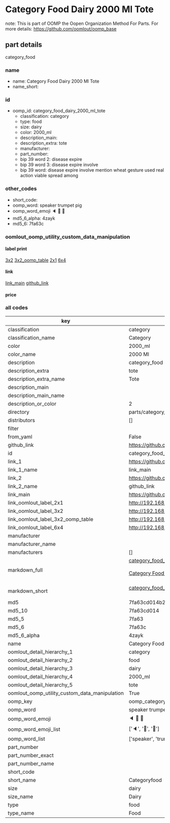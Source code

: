 # Category Food Dairy 2000 Ml Tote  

note: This is part of OOMP the Oopen Organization Method For Parts. For more details: https://github.com/oomlout/oomp_base

##  part details



category_food

### name
* name: Category Food Dairy 2000 Ml Tote
* name_short: 
### id
* oomp_id: category_food_dairy_2000_ml_tote
  * classification: category
  * type: food
  * size: dairy
  * color: 2000_ml
  * description_main: 
  * description_extra: tote
  * manufacturer: 
  * part_number: 
  * bip 39 word 2: disease expire
  * bip 39 word 3: disease expire involve
  * bip 39 word: disease expire involve mention wheat gesture used real action viable spread among

### other_codes
* short_code: 
* oomp_word: speaker trumpet pig
* oomp_word_emoji :speaker: :trumpet: :pig:
* md5_6_alpha: 4zayk
* md5_6: 7fa63c






### oomlout_oomp_utility_custom_data_manipulation
#### label print
[3x2](http://192.168.1.245:1112/?label=oomp%204zayk)
[3x2_oomp_table](http://192.168.1.107:1112/?label=oomp%204zayk)
[2x1](http://192.168.1.242:1112/?label=oomp%204zayk)
[6x4](http://192.168.1.55:1112/?label=oomp%204zayk)    

#### link

[link_main](https://github.com/oomlout/oomlout_oomp_current_version_messy/tree/main/parts/category_food_dairy_2000_ml_tote) [github_link](https://github.com/oomlout/oomlout_oomp_part_src/tree/main/parts/category_food_dairy_2000_ml_tote)                             

#### price







### all codes 
| key | value |  
| --- | --- |  
| classification | category |  
| classification_name | Category |  
| color | 2000_ml |  
| color_name | 2000 Ml |  
| description | category_food |  
| description_extra | tote |  
| description_extra_name | Tote |  
| description_main |  |  
| description_main_name |  |  
| description_or_color | 2  |  
| directory | parts/category_food_dairy_2000_ml_tote |  
| distributors | [] |  
| filter |  |  
| from_yaml | False |  
| github_link | https://github.com/oomlout/oomlout_oomp_part_src/tree/main/parts/category_food_dairy_2000_ml_tote |  
| id | category_food_dairy_2000_ml_tote |  
| link_1 | https://github.com/oomlout/oomlout_oomp_current_version_messy/tree/main/parts/category_food_dairy_2000_ml_tote |  
| link_1_name | link_main |  
| link_2 | https://github.com/oomlout/oomlout_oomp_part_src/tree/main/parts/category_food_dairy_2000_ml_tote |  
| link_2_name | github_link |  
| link_main | https://github.com/oomlout/oomlout_oomp_current_version_messy/tree/main/parts/category_food_dairy_2000_ml_tote |  
| link_oomlout_label_2x1 | http://192.168.1.242:1112/?label=oomp%204zayk |  
| link_oomlout_label_3x2 | http://192.168.1.245:1112/?label=oomp%204zayk |  
| link_oomlout_label_3x2_oomp_table | http://192.168.1.107:1112/?label=oomp%204zayk |  
| link_oomlout_label_6x4 | http://192.168.1.55:1112/?label=oomp%204zayk |  
| manufacturer |  |  
| manufacturer_name |  |  
| manufacturers | [] |  
| markdown_full | [category_food_dairy_2000_ml_tote](https://github.com/oomlout/oomlout_oomp_current_version_messy/tree/main/parts/category_food_dairy_2000_ml_tote)<br>[](https://github.com/oomlout/oomlout_oomp_current_version_messy/tree/main/parts/category_food_dairy_2000_ml_tote)<br>[Category Food Dairy 2000 Ml Tote](https://github.com/oomlout/oomlout_oomp_current_version_messy/tree/main/parts/category_food_dairy_2000_ml_tote)<br><br> |  
| markdown_short | [category_food_dairy_2000_ml_tote](https://github.com/oomlout/oomlout_oomp_current_version_messy/tree/main/parts/category_food_dairy_2000_ml_tote)<br><br> |  
| md5 | 7fa63cd014b2fdf985fcf8b0ec5419f8 |  
| md5_10 | 7fa63cd014 |  
| md5_5 | 7fa63 |  
| md5_6 | 7fa63c |  
| md5_6_alpha | 4zayk |  
| name | Category Food Dairy 2000 Ml Tote |  
| oomlout_detail_hierarchy_1 | category |  
| oomlout_detail_hierarchy_2 | food |  
| oomlout_detail_hierarchy_3 | dairy |  
| oomlout_detail_hierarchy_4 | 2000_ml |  
| oomlout_detail_hierarchy_5 | tote |  
| oomlout_oomp_utility_custom_data_manipulation | True |  
| oomp_key | oomp_category_food_dairy_2000_ml_tote |  
| oomp_word | speaker trumpet pig |  
| oomp_word_emoji | :speaker: :trumpet: :pig: |  
| oomp_word_emoji_list | [':speaker:', ':trumpet:', ':pig:'] |  
| oomp_word_list | ['speaker', 'trumpet', 'pig'] |  
| part_number |  |  
| part_number_exact |  |  
| part_number_name |  |  
| short_code |  |  
| short_name | Categoryfood |  
| size | dairy |  
| size_name | Dairy |  
| type | food |  
| type_name | Food |  
